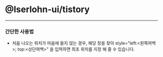 # @Iserlohn-ui/tistory
---
### 간단한 사용법
- 처음 나오는 위치가 마음에 들지 않는 경우, 해당 창을 찾아 style="left:<왼쪽여백>; top:<상단여백>" 을 입력하면 최초 위치를 지정 해 줄 수 있습니다.
